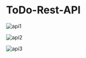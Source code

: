 # ToDo-Rest-API

![api1](https://user-images.githubusercontent.com/43012830/111161848-916db300-85c1-11eb-87ef-e11b006f5477.png)


![api2](https://user-images.githubusercontent.com/43012830/111161860-9468a380-85c1-11eb-87b6-77fd12fb5c69.png)


![api3](https://user-images.githubusercontent.com/43012830/111161887-99c5ee00-85c1-11eb-8a44-2906d853d080.png)

